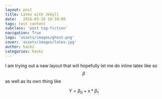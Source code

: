 ```yaml
---
layout: post
title: Latex with Jekyll
date:   2016-03-18 10:18:00
tags: test content
subclass: 'post tag-fiction'
navigation: True
logo: 'assets/images/ghost.png'
cover: 'assets/images/latex.jpg'
author: hackz
categories: hackz
---
```


I am trying out a new layout that will hopefully let me do inline latex like so $$\beta$$ as well as its own thing like  

$$
Y = \beta_0 + x * \beta_1 
$$

